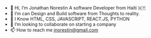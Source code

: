 - 👋 Hi, I’m Jonathan Norestin A software Developer from Haiti 🇭🇹
- 👀 I’m can Design and Build software from Thoughts to reality. 
- 🌱 I Know HTML, CSS, JAVASCRIPT, REACT.JS, PYTHON 
- 💞️ I’m looking to collaborate on starting a company 
- 📫 How to reach me jnorestin@gmail.com

<!---
jnorestin/jnorestin is a ✨ special ✨ repository because its `README.md` (this file) appears on your GitHub profile.
You can click the Preview link to take a look at your changes.
--->
